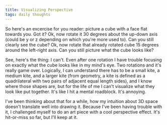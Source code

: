 ```yaml
---
title: Visualizing Perspective
tags: daily thoughts
---
```


So here's an excercise for you reader: picture a cube with a face flat towards you. Got it? Ok, now rotate it 30 degrees about the up-down axis (could be y or z depending on which you're more used to). Can you still clearly see the cube? Ok, now rotate that already rotated cube 15 degrees around the left-right axis. Can you still picture what the cube looks like?

See, here's the thing: I can't. Even after one rotation I have trouble focusing on exactly what the cube looks like in my mind's eye. Two rotations and it's really game over. Logically, I can understand there has to be a small kite, a medium kite, and a larger kite (from geometry, a kite is defined as a quadrilateral with two pairs of adjacent equal length sides), and I know where those shapes are, but for the life of me I can't visualize what they look like put together. It's like I hit a mental roadblock. It's annoying.

I've been thinking about that for a while, how my intuition about 3D space doesn't translate well into drawing it. Because I've been having trouble with it, I challenged myself to do an art piece with a cool perspective effect. It's hit-or-miss so far, but I'll keep at it.
